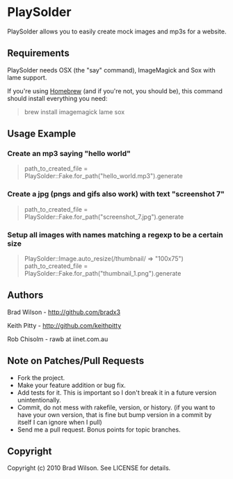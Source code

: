 # PlaySolder

PlaySolder allows you to easily create mock images and mp3s for a website.

## Requirements

PlaySolder needs OSX (the "say" command), ImageMagick and Sox with lame support. 

If you're using [Homebrew](http://github.com/mxcl/homebrew) (and if you're not, you should be), this command should install everything you need:
> brew install imagemagick lame sox

## Usage Example

### Create an mp3 saying "hello world"

> path_to_created_file = PlaySolder::Fake.for_path("hello_world.mp3").generate 

### Create a jpg (pngs and gifs also work) with text "screenshot 7"

> path_to_created_file = PlaySolder::Fake.for_path("screenshot_7.jpg").generate 

### Setup all images with names matching a regexp to be a certain size

> PlaySolder::Image.auto_resize(/thumbnail/ => "100x75")
> path_to_created_file = PlaySolder::Fake.for_path("thumbnail_1.png").generate 


## Authors

Brad Wilson - http://github.com/bradx3

Keith Pitty - http://github.com/keithpitty

Rob Chisolm - rawb at iinet.com.au

## Note on Patches/Pull Requests
 
* Fork the project.
* Make your feature addition or bug fix.
* Add tests for it. This is important so I don't break it in a
  future version unintentionally.
* Commit, do not mess with rakefile, version, or history.
  (if you want to have your own version, that is fine but bump version in a commit by itself I can ignore when I pull)
* Send me a pull request. Bonus points for topic branches.

## Copyright

Copyright (c) 2010 Brad Wilson. See LICENSE for details.


